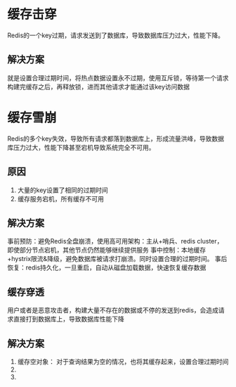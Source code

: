 # 缓存击穿
Redis的一个key过期，请求发送到了数据库，导致数据库压力过大，性能下降。

## 解决方案
就是设置合理过期时间，将热点数据设置永不过期，使用互斥锁，等待第一个请求构建完缓存之后，再释放锁，进而其他请求才能通过该key访问数据
# 缓存雪崩
Redis的多个key失效，导致所有请求都落到数据库上，形成流量洪峰，导致数据库压力过大，性能下降甚至宕机导致系统完全不可用。

## 原因
1. 大量的key设置了相同的过期时间
2. 缓存服务宕机，所有缓存不可用
## 解决方案

事前预防：避免Redis全盘崩溃，使用高可用架构：主从+哨兵、redis cluster，即使部分节点宕机，其他节点仍然能够继续提供服务
事中控制：本地缓存+hystrix限流&降级，避免数据库被请求打崩溃。同时设置合理的过期时间。
事后恢复：redis持久化，一旦重启，自动从磁盘加载数据，快速恢复缓存数据

## 缓存穿透
用户或者是恶意攻击者，构建大量不存在的数据或不停的发送到redis，会造成请求直接打到数据库上，导致数据库性能下降

## 解决方案
1. 缓存空对象： 对于查询结果为空的情况，也将其缓存起来，设置合理过期时间
2. 
3. 